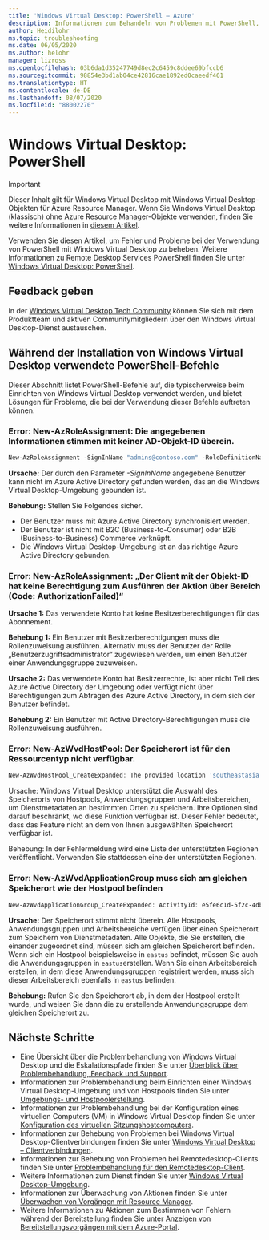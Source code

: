 ```yaml
---
title: 'Windows Virtual Desktop: PowerShell – Azure'
description: Informationen zum Behandeln von Problemen mit PowerShell, wenn Sie eine Windows Virtual Desktop-Umgebung einrichten.
author: Heidilohr
ms.topic: troubleshooting
ms.date: 06/05/2020
ms.author: helohr
manager: lizross
ms.openlocfilehash: 03b6da1d35247749d8ec2c6459c8ddee69bfccb6
ms.sourcegitcommit: 98854e3bd1ab04ce42816cae1892ed0caeedf461
ms.translationtype: HT
ms.contentlocale: de-DE
ms.lasthandoff: 08/07/2020
ms.locfileid: "88002270"
---
```

# <a name="windows-virtual-desktop-powershell"></a>Windows Virtual Desktop: PowerShell

>[!IMPORTANT]
>Dieser Inhalt gilt für Windows Virtual Desktop mit Windows Virtual Desktop-Objekten für Azure Resource Manager. Wenn Sie Windows Virtual Desktop (klassisch) ohne Azure Resource Manager-Objekte verwenden, finden Sie weitere Informationen in [diesem Artikel](./virtual-desktop-fall-2019/troubleshoot-powershell-2019.md).

Verwenden Sie diesen Artikel, um Fehler und Probleme bei der Verwendung von PowerShell mit Windows Virtual Desktop zu beheben. Weitere Informationen zu Remote Desktop Services PowerShell finden Sie unter [Windows Virtual Desktop: PowerShell](/powershell/module/windowsvirtualdesktop/).

## <a name="provide-feedback"></a>Feedback geben

In der [Windows Virtual Desktop Tech Community](https://techcommunity.microsoft.com/t5/Windows-Virtual-Desktop/bd-p/WindowsVirtualDesktop) können Sie sich mit dem Produktteam und aktiven Communitymitgliedern über den Windows Virtual Desktop-Dienst austauschen.

## <a name="powershell-commands-used-during-windows-virtual-desktop-setup"></a>Während der Installation von Windows Virtual Desktop verwendete PowerShell-Befehle

Dieser Abschnitt listet PowerShell-Befehle auf, die typischerweise beim Einrichten von Windows Virtual Desktop verwendet werden, und bietet Lösungen für Probleme, die bei der Verwendung dieser Befehle auftreten können.

### <a name="error-new-azroleassignment-the-provided-information-does-not-map-to-an-ad-object-id"></a>Error: New-AzRoleAssignment: Die angegebenen Informationen stimmen mit keiner AD-Objekt-ID überein.

```powershell
New-AzRoleAssignment -SignInName "admins@contoso.com" -RoleDefinitionName "Desktop Virtualization User" -ResourceName "0301HP-DAG" -ResourceGroupName 0301RG -ResourceType 'Microsoft.DesktopVirtualization/applicationGroups'
```

**Ursache:** Der durch den Parameter *-SignInName* angegebene Benutzer kann nicht im Azure Active Directory gefunden werden, das an die Windows Virtual Desktop-Umgebung gebunden ist.

**Behebung:** Stellen Sie Folgendes sicher.

- Der Benutzer muss mit Azure Active Directory synchronisiert werden.
- Der Benutzer ist nicht mit B2C (Business-to-Consumer) oder B2B (Business-to-Business) Commerce verknüpft.
- Die Windows Virtual Desktop-Umgebung ist an das richtige Azure Active Directory gebunden.

### <a name="error-new-azroleassignment-the-client-with-object-id-does-not-have-authorization-to-perform-action-over-scope-code-authorizationfailed"></a>Error: New-AzRoleAssignment: „Der Client mit der Objekt-ID hat keine Berechtigung zum Ausführen der Aktion über Bereich (Code: AuthorizationFailed)“

**Ursache 1:** Das verwendete Konto hat keine Besitzerberechtigungen für das Abonnement.

**Behebung 1:** Ein Benutzer mit Besitzerberechtigungen muss die Rollenzuweisung ausführen. Alternativ muss der Benutzer der Rolle „Benutzerzugriffsadministrator“ zugewiesen werden, um einen Benutzer einer Anwendungsgruppe zuzuweisen.

**Ursache 2:** Das verwendete Konto hat Besitzerrechte, ist aber nicht Teil des Azure Active Directory der Umgebung oder verfügt nicht über Berechtigungen zum Abfragen des Azure Active Directory, in dem sich der Benutzer befindet.

**Behebung 2:** Ein Benutzer mit Active Directory-Berechtigungen muss die Rollenzuweisung ausführen.

### <a name="error-new-azwvdhostpool----the-location-is-not-available-for-resource-type"></a>Error: New-AzWvdHostPool: Der Speicherort ist für den Ressourcentyp nicht verfügbar.

```powershell
New-AzWvdHostPool_CreateExpanded: The provided location 'southeastasia' is not available for resource type 'Microsoft.DesktopVirtualization/hostpools'. List of available regions for the resource type is 'eastus,eastus2,westus,westus2,northcentralus,southcentralus,westcentralus,centralus'.
```

Ursache: Windows Virtual Desktop unterstützt die Auswahl des Speicherorts von Hostpools, Anwendungsgruppen und Arbeitsbereichen, um Dienstmetadaten an bestimmten Orten zu speichern. Ihre Optionen sind darauf beschränkt, wo diese Funktion verfügbar ist. Dieser Fehler bedeutet, dass das Feature nicht an dem von Ihnen ausgewählten Speicherort verfügbar ist.

Behebung: In der Fehlermeldung wird eine Liste der unterstützten Regionen veröffentlicht. Verwenden Sie stattdessen eine der unterstützten Regionen.

### <a name="error-new-azwvdapplicationgroup-must-be-in-same-location-as-host-pool"></a>Error: New-AzWvdApplicationGroup muss sich am gleichen Speicherort wie der Hostpool befinden

```powershell
New-AzWvdApplicationGroup_CreateExpanded: ActivityId: e5fe6c1d-5f2c-4db9-817d-e423b8b7d168 Error: ApplicationGroup must be in same location as associated HostPool
```

**Ursache:** Der Speicherort stimmt nicht überein. Alle Hostpools, Anwendungsgruppen und Arbeitsbereiche verfügen über einen Speicherort zum Speichern von Dienstmetadaten. Alle Objekte, die Sie erstellen, die einander zugeordnet sind, müssen sich am gleichen Speicherort befinden. Wenn sich ein Hostpool beispielsweise in `eastus` befindet, müssen Sie auch die Anwendungsgruppen in `eastus`erstellen. Wenn Sie einen Arbeitsbereich erstellen, in dem diese Anwendungsgruppen registriert werden, muss sich dieser Arbeitsbereich ebenfalls in `eastus` befinden.

**Behebung:** Rufen Sie den Speicherort ab, in dem der Hostpool erstellt wurde, und weisen Sie dann die zu erstellende Anwendungsgruppe dem gleichen Speicherort zu.

## <a name="next-steps"></a>Nächste Schritte

- Eine Übersicht über die Problembehandlung von Windows Virtual Desktop und die Eskalationspfade finden Sie unter [Überblick über Problembehandlung, Feedback und Support](troubleshoot-set-up-overview.md).
- Informationen zur Problembehandlung beim Einrichten einer Windows Virtual Desktop-Umgebung und von Hostpools finden Sie unter [Umgebungs- und Hostpoolerstellung](troubleshoot-set-up-issues.md).
- Informationen zur Problembehandlung bei der Konfiguration eines virtuellen Computers (VM) in Windows Virtual Desktop finden Sie unter [Konfiguration des virtuellen Sitzungshostcomputers](troubleshoot-vm-configuration.md).
- Informationen zur Behebung von Problemen bei Windows Virtual Desktop-Clientverbindungen finden Sie unter [Windows Virtual Desktop – Clientverbindungen](troubleshoot-service-connection.md).
- Informationen zur Behebung von Problemen bei Remotedesktop-Clients finden Sie unter [Problembehandlung für den Remotedesktop-Client](troubleshoot-client.md).
- Weitere Informationen zum Dienst finden Sie unter [Windows Virtual Desktop-Umgebung](environment-setup.md).
- Informationen zur Überwachung von Aktionen finden Sie unter [Überwachen von Vorgängen mit Resource Manager](../azure-resource-manager/management/view-activity-logs.md).
- Weitere Informationen zu Aktionen zum Bestimmen von Fehlern während der Bereitstellung finden Sie unter [Anzeigen von Bereitstellungsvorgängen mit dem Azure-Portal](../azure-resource-manager/templates/deployment-history.md).
